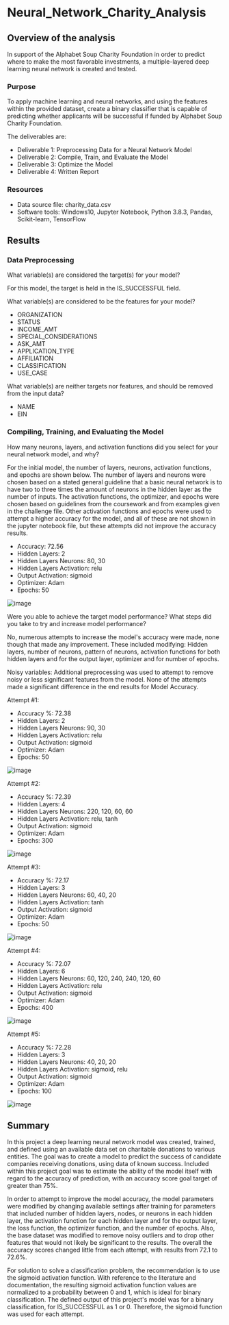 # Neural_Network_Charity_Analysis

## Overview of the analysis

In support of the Alphabet Soup Charity Foundation in order to predict where to make the most favorable investments, a multiple-layered deep learning neural network is created and tested.

### Purpose

To apply machine learning and neural networks, and using the features within the provided dataset, create a binary classifier that is capable of predicting whether applicants will be successful if funded by Alphabet Soup Charity Foundation.

The deliverables are:

- Deliverable 1: Preprocessing Data for a Neural Network Model
- Deliverable 2: Compile, Train, and Evaluate the Model
- Deliverable 3: Optimize the Model
- Deliverable 4: Written Report

### Resources

- Data source file: charity_data.csv
- Software tools: Windows10, Jupyter Notebook, Python 3.8.3, Pandas, Scikit-learn, TensorFlow

## Results

### Data Preprocessing

What variable(s) are considered the target(s) for your model?

For this model, the target is held in the IS_SUCCESSFUL field.

What variable(s) are considered to be the features for your model?

- ORGANIZATION
- STATUS
- INCOME_AMT
- SPECIAL_CONSIDERATIONS
- ASK_AMT
- APPLICATION_TYPE
- AFFILIATION
- CLASSIFICATION
- USE_CASE

What variable(s) are neither targets nor features, and should be removed from the input data?

- NAME
- EIN

### Compiling, Training, and Evaluating the Model

How many neurons, layers, and activation functions did you select for your neural network model, and why?

For the initial model, the number of layers, neurons, activation functions, and epochs are shown below. The number of layers and neurons were chosen based on a stated general guideline that a basic neural network is to have two to three times the amount of neurons in the hidden layer as the number of inputs. The activation functions, the optimizer, and epochs were chosen based on guidelines from the coursework and from examples given in the challenge file. Other activation functions and epochs were used to attempt a higher accuracy for the model, and all of these are not shown in the jupyter notebook file, but these attempts did not improve the accuracy results.

- Accuracy: 72.56
- Hidden Layers: 2
- Hidden Layers Neurons: 80, 30
- Hidden Layers Activation: relu
- Output Activation: sigmoid
- Optimizer: Adam
- Epochs: 50

![image](https://user-images.githubusercontent.com/76754655/123523297-9be72080-d677-11eb-8e90-4ae07e076461.png)

Were you able to achieve the target model performance? What steps did you take to try and increase model performance?

No, numerous attempts to increase the model's accuracy were made, none though that made any improvement. These included modifying: Hidden layers, number of neurons, pattern of neurons, activation functions for both hidden layers and for the output layer, optimizer and for number of epochs.

Noisy variables: Additional preprocessing was used to attempt to remove noisy or less significant features from the model. None of the attempts made a significant difference in the end results for Model Accuracy.

Attempt #1:

- Accuracy %: 72.38
- Hidden Layers: 2
- Hidden Layers Neurons: 90, 30
- Hidden Layers Activation: relu
- Output Activation: sigmoid
- Optimizer: Adam
- Epochs: 50

![image](https://user-images.githubusercontent.com/76754655/123523471-99d19180-d678-11eb-8054-48ba31792fbd.png)

Attempt #2:

- Accuracy %: 72.39
- Hidden Layers: 4
- Hidden Layers Neurons: 220, 120, 60, 60
- Hidden Layers Activation: relu, tanh
- Output Activation: sigmoid
- Optimizer: Adam
- Epochs: 300

![image](https://user-images.githubusercontent.com/76754655/123523493-c71e3f80-d678-11eb-9166-8b0aecde84ac.png)

Attempt #3:

- Accuracy %: 72.17
- Hidden Layers: 3
- Hidden Layers Neurons: 60, 40, 20
- Hidden Layers Activation: tanh
- Output Activation: sigmoid
- Optimizer: Adam
- Epochs: 50

![image](https://user-images.githubusercontent.com/76754655/123523542-08aeea80-d679-11eb-870d-87b485e0e9d4.png)

Attempt #4:

- Accuracy %: 72.07
- Hidden Layers: 6
- Hidden Layers Neurons: 60, 120, 240, 240, 120, 60
- Hidden Layers Activation: relu
- Output Activation: sigmoid
- Optimizer: Adam
- Epochs: 400

![image](https://user-images.githubusercontent.com/76754655/123523571-2e3bf400-d679-11eb-8133-801b227e8462.png)

Attempt #5:

- Accuracy %: 72.28
- Hidden Layers: 3
- Hidden Layers Neurons: 40, 20, 20
- Hidden Layers Activation: sigmoid, relu
- Output Activation: sigmoid
- Optimizer: Adam
- Epochs: 100

![image](https://user-images.githubusercontent.com/76754655/123523586-5a577500-d679-11eb-9964-6c05dc6393d1.png)

## Summary

In this project a deep learning neural network model was created, trained, and defined using an available data set on charitable donations to various entities. The goal was to create a model to predict the success of candidate companies receiving donations, using data of known success. Included within this project goal was to estimate the ability of the model itself with regard to the accuracy of prediction, with an accuracy score goal target of greater than 75%.

In order to attempt to improve the model accuracy, the model parameters were modified by changing available settings after training for parameters that included number of hidden layers, nodes, or neurons in each hidden layer, the activation function for each hidden layer and for the output layer, the loss function, the optimizer function, and the number of epochs. Also, the base dataset was modified to remove noisy outliers and to drop other features that would not likely be significant to the results. The overall the accuracy scores changed little from each attempt, with results from 72.1 to 72.6%.

For solution to solve a classification problem, the recommendation is to use the sigmoid activation function. With reference to the literature and documentation, the resulting sigmoid activation function values are normalized to a probability between 0 and 1, which is ideal for binary classification. The defined output of this project's model was for a binary classification, for IS_SUCCESSFUL as 1 or 0. Therefore, the sigmoid function was used for each attempt.

